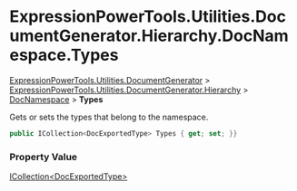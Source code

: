 ﻿# ExpressionPowerTools.Utilities.DocumentGenerator.Hierarchy.DocNamespace.Types

[ExpressionPowerTools.Utilities.DocumentGenerator](ExpressionPowerTools.Utilities.DocumentGenerator.a.md) > [ExpressionPowerTools.Utilities.DocumentGenerator.Hierarchy](ExpressionPowerTools.Utilities.DocumentGenerator.Hierarchy.n.md) > [DocNamespace](ExpressionPowerTools.Utilities.DocumentGenerator.Hierarchy.DocNamespace.cs.md) > **Types**

Gets or sets the types that belong to the namespace.

```csharp
public ICollection<DocExportedType> Types { get; set; }}
```

### Property Value

 [ICollection&lt;DocExportedType>](https://docs.microsoft.com/dotnet/api/system.collections.generic.icollection-1) 

